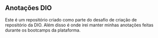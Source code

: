 ## Anotações DIO

Este é um repositório criado como parte do desafio de criação de repositório da DIO. Além disso é onde irei manter minhas anotações feitas durante os bootcamps da plataforma.
